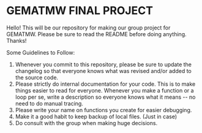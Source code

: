 # GEMATMW FINAL PROJECT
Hello! This will be our repository for making our group project for GEMATMW. Please be sure to read the README before doing anything. Thanks!

Some Guidelines to Follow:
1. Whenever you commit to this repository, please be sure to update the changelog so that everyone knows what was revised and/or added to the source code.
2. Please strictly do internal documentation for your code. This is to make things easier to read for everyone. Whenever you make a function or a loop per se, write a description so everyone knows what it means -- no need to do manual tracing.
3. Please write your name on functions you create for easier debugging.
4. Make it a good habit to keep backup of local files. (Just in case)
5. Do consult with the group when making huge decisions.
